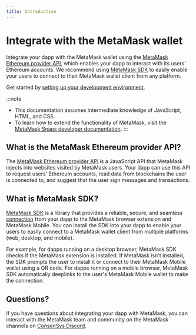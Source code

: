 ```yaml
---
title: Introduction
---
```


# Integrate with the MetaMask wallet

Integrate your dapp with the MetaMask wallet using the
[MetaMask Ethereum provider API](reference/provider-api.md), which enables your dapp to interact
with its users' Ethereum accounts.
We recommend using [MetaMask SDK](how-to/use-sdk/index.md) to easily enable your users to connect to
their MetaMask wallet client from any platform.

Get started by [setting up your development environment](get-started/set-up-dev-environment.md).

:::note
- This documentation assumes intermediate knowledge of JavaScript, HTML, and CSS.
- To learn how to extend the functionality of MetaMask, visit the
  [MetaMask Snaps developer documentation](../snaps).
:::

## What is the MetaMask Ethereum provider API?

The [MetaMask Ethereum provider API](reference/provider-api.md) is a JavaScript API that MetaMask
injects into websites visited by MetaMask users.
Your dapp can use this API to request users' Ethereum accounts, read data from blockchains the user
is connected to, and suggest that the user sign messages and transactions.

## What is MetaMask SDK?

[MetaMask SDK](how-to/use-sdk/index.md) is a library that provides a reliable, secure, and seamless
[connection](concepts/sdk-connections.md) from your dapp to the MetaMask browser extension and
MetaMask Mobile.
You can install the SDK into your dapp to enable your users to easily connect to a MetaMask wallet
client from multiple platforms (web, desktop, and mobile).

For example, for dapps running on a desktop browser, MetaMask SDK checks if the MetaMask extension
is installed.
If MetaMask isn't installed, the SDK prompts the user to install it or connect to their MetaMask
Mobile wallet using a QR code.
For dapps running on a mobile browser, MetaMask SDK automatically deeplinks to the user's MetaMask
Mobile wallet to make the connection.

## Questions?

If you have questions about integrating your dapp with MetaMask, you can interact with the MetaMask
team and community on the MetaMask channels on [ConsenSys Discord](https://discord.gg/consensys).
